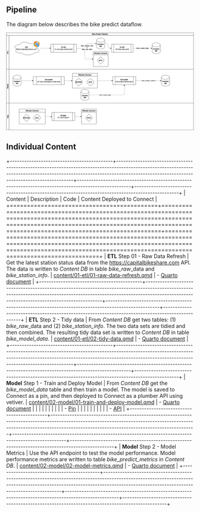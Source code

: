 ## Pipeline

The diagram below describes the bike predict dataflow.

![](./img/workflow.drawio.png)

## Individual Content

+-------------------------------------------+------------------------------------------------------------------------------------------------------------------------------------------------------------------------------------------------------------------------+----------------------------------------------------------------------------------------------------+------------------------------------------------------------------------------------------------+
| Content                                   | Description                                                                                                                                                                                                            | Code                                                                                               | Content Deployed to Connect                                                                    |
+===========================================+========================================================================================================================================================================================================================+====================================================================================================+================================================================================================+
| **ETL** Step 01 - Raw Data Refresh        | Get the latest station status data from the <https://capitalbikeshare.com> API. The data is written to *Content DB* in table *bike_raw*\_data and *bike_station_info*.                                                 | [content/01-etl/01-raw-data-refresh.qmd](./content/01-etl/01-raw-data-refresh.qmd)                 | -   [Quarto document](https://colorado.rstudio.com/rsc/bike-predict-r-raw-data-refresh/)       |
+-------------------------------------------+------------------------------------------------------------------------------------------------------------------------------------------------------------------------------------------------------------------------+----------------------------------------------------------------------------------------------------+------------------------------------------------------------------------------------------------+
| **ETL** Step 2 - Tidy data                | From *Content DB* get two tables: (1) *bike_raw*\_data and (2) *bike_station_info*. The two data sets are tidied and then combined. The resulting tidy data set is written to *Content DB* in table *bike_model_data*. | [content/01-etl/02-tidy-data.qmd](./content/01-etl/02-tidy-data.qmd)                               | -   [Quarto document](https://colorado.rstudio.com/rsc/bike-predict-r-tidy-data/)              |
+-------------------------------------------+------------------------------------------------------------------------------------------------------------------------------------------------------------------------------------------------------------------------+----------------------------------------------------------------------------------------------------+------------------------------------------------------------------------------------------------+
| **Model** Step 1 - Train and Deploy Model | From *Content DB* get the *bike_model_data* table and then train a model. The model is saved to Connect as a pin, and then deployed to Connect as a plumber API using vetiver.                                         | [content/02-model/01-train-and-deploy-model.qmd](./content/02-model/01-train-and-deploy-model.qmd) | -   [Quarto document](https://colorado.rstudio.com/rsc/bike-predict-r-train-and-deploy-model/) |
|                                           |                                                                                                                                                                                                                        |                                                                                                    |                                                                                                |
|                                           |                                                                                                                                                                                                                        |                                                                                                    | -   [Pin](https://colorado.rstudio.com/rsc/bike-predict-r-station-info-data-pin/)              |
|                                           |                                                                                                                                                                                                                        |                                                                                                    |                                                                                                |
|                                           |                                                                                                                                                                                                                        |                                                                                                    | -   [API](https://colorado.rstudio.com/rsc/bike-predict-r-api/)                                |
+-------------------------------------------+------------------------------------------------------------------------------------------------------------------------------------------------------------------------------------------------------------------------+----------------------------------------------------------------------------------------------------+------------------------------------------------------------------------------------------------+
| **Model** Step 2 - Model Metrics          | Use the API endpoint to test the model performance. Model performance metrics are written to table *bike_predict_metrics* in *Content DB*.                                                                             | [content/02-model/02-model-metrics.qmd](./content/02-model/02-model-metrics.qmd)                   | -   [Quarto document](https://colorado.rstudio.com/rsc/bike-predict-r-model-metrics/)          |
+-------------------------------------------+------------------------------------------------------------------------------------------------------------------------------------------------------------------------------------------------------------------------+----------------------------------------------------------------------------------------------------+------------------------------------------------------------------------------------------------+
